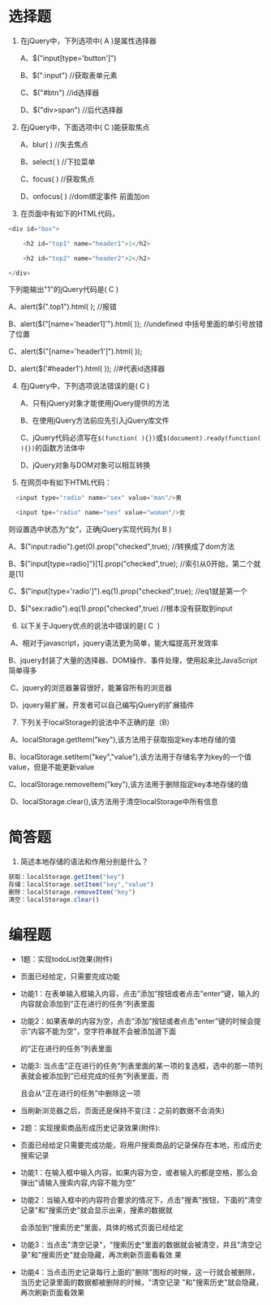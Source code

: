 # 选择题

1. 在jQuery中，下列选项中( A  )是属性选择器

   A、$("input[type='button']")

   B、$(":input")    //获取表单元素

   C、$("#btn")  //id选择器

   D、$("div>span")  //后代选择器


2.    在jQuery中，下面选项中(  C )能获取焦点 

       A、blur( )   //失去焦点

       B、select( )   //下拉菜单

       C、focus( )   //获取焦点

       D、onfocus( )    //dom绑定事件  前面加on

3.    在页面中有如下的HTML代码，

```js
<div id="box">

    <h2 id="top1" name="header1">1</h2>

    <h2 id="top2" name="header2">2</h2>

</div>
```
下列能输出"1"的jQuery代码是(  C )

  A、alert($(".top1").html( );     //报错

  B、alert($("[name='header1]'").html( ));   //undefined  中括号里面的单引号放错了位置

  C、alert($("[name='header1']").html( ));

  D、alert($('#header1').html( ));   //#代表id选择器  

4. 在jQuery中，下列选项说法错误的是( C )

   A、只有jQuery对象才能使用jQuery提供的方法


   B、在使用jQuery方法前应先引入jQuery库文件


   C、jQuery代码必须写在`$(function( ){})`或`$(document).ready(function( ){})`的函数方法体中


   D、jQuery对象与DOM对象可以相互转换

5. 在网页中有如下HTML代码：

```js
  <input type="radio" name="sex" value="man"/>男

  <input tpe="radio" name="sex" value="woman"/>女
```

则设置选中状态为“女”，正确jQuery实现代码为( B   )


   A、$("input:radio").get(0).prop("checked",true);    //转换成了dom方法


   B、$("input[type=radio]")[1].prop("checked",true);   //索引从0开始，第二个就是[1]


   C、$("input[type='radio']").eq(1).prop("checked",true);  //eq1就是第一个


   D、$("sex:radio").eq(1).prop("checked",true)   //根本没有获取到input

6. 以下关于Jquery优点的说法中错误的是( C  ) 

​       A、相对于javascript，jquery语法更为简单，能大幅提高开发效率

​       B、jquery封装了大量的选择器、DOM操作、事件处理，使用起来比JavaScript简单得多

​       C、jquery的浏览器兼容很好，能兼容所有的浏览器

​       D、jquery易扩展，开发者可以自己编写jQuery的扩展插件

7. 下列关于localStorage的说法中不正确的是（B）

​       A、localStorage.getItem("key"),该方法用于获取指定key本地存储的值

​      B、localStorage.setItem("key","value"),该方法用于存储名字为key的一个值value，但是不能更新value

​      C、localStorage.removeItem("key"),该方法用于删除指定key本地存储的值

​       D、localStorage.clear(),该方法用于清空localStorage中所有信息



# 简答题

1. 简述本地存储的语法和作用分别是什么？

```js
获取：localStorage.getItem("key")
存储：localStorage.setItem("key","value")
删除：localStorage.removeItem("key")
清空：localStorage.clear()
```



# 编程题

- 1题：实现todoList效果(附件)

- 页面已经给定，只需要完成功能

- 功能1：在表单输入框输入内容，点击”添加”按钮或者点击”enter”键，输入的内容就会添加到”正在进行的任务”列表里面

- 功能2：如果表单的内容为空，点击”添加”按钮或者点击”enter”键的时候会提示”内容不能为空”，空字符串就不会被添加道下面

  的”正在进行的任务”列表里面

- 功能3: 当点击”正在进行的任务”列表里面的某一项的复选框，选中的那一项列表就会被添加到”已经完成的任务”列表里面，而

  且会从“正在进行的任务”中删除这一项

- 当刷新浏览器之后，页面还是保持不变(注：之前的数据不会消失)




- 2题：实现搜索商品形成历史记录效果(附件):

- 页面已经给定只需要完成功能，将用户搜索商品的记录保存在本地，形成历史搜索记录

- 功能1：在输入框中输入内容，如果内容为空，或者输入的都是空格，那么会弹出"请输入搜索内容,内容不能为空"

- 功能2：当输入框中的内容符合要求的情况下，点击"搜素"按钮，下面的"清空记录"和"搜索历史"就会显示出来，搜素的数据就

  会添加到"搜索历史"里面，具体的格式页面已经给定

- 功能3：当点击"清空记录"，"搜索历史"里面的数据就会被清空，并且"清空记录"和"搜索历史"就会隐藏，再次刷新页面看看效
  果

- 功能4：当点击历史记录每行上面的"删除"图标的时候，这一行就会被删除，当历史记录里面的数据都被删除的时候，"清空记录
  "和"搜索历史"就会隐藏，再次刷新页面看效果